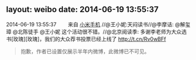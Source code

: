 layout: weibo
date: 2014-06-19 13:55:37
---
<meta name="referrer" content="no-referrer" />

2014-06-19 13:55:37  &nbsp;&nbsp;&nbsp;&nbsp;&nbsp;&nbsp; 来自 <a href="http://app.weibo.com/t/feed/22zMnn" rel="nofollow">小米手机</a>
//@王小妮:天闷读书//@李摩诘: @解玺璋 @北陈徒手 @王小妮 这个活动很不错。//@北京阅读季: 多谢李老师为大众选书[玫瑰][玫瑰]，我们的大众荐书投票已经上线了 http://t.cn/Rv0wBFf
>  抱歉，作者已设置仅展示半年内微博，此微博已不可见。 ​​​
